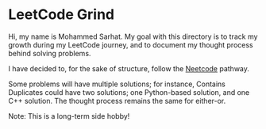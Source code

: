 # LeetCode Grind 

Hi, my name is Mohammed Sarhat. My goal with this directory is to track my growth during my LeetCode journey, and to document my thought process behind solving problems. 

I have decided to, for the sake of structure, follow the [Neetcode](https://neetcode.io/) pathway.

Some problems will have multiple solutions; for instance, Contains Duplicates could have two solutions; one Python-based solution, and one C++ solution. The thought process remains the same for either-or.

Note: This is a long-term side hobby! 

